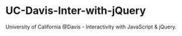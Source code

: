 # UC-Davis-Inter-with-jQuery
University of California @Davis  - Interactivity with JavaScript & jQuery.
